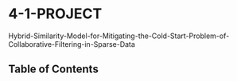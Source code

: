 # 4-1-PROJECT
Hybrid-Similarity-Model-for-Mitigating-the-Cold-Start-Problem-of-Collaborative-Filtering-in-Sparse-Data

## Table of Contents
